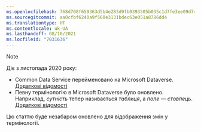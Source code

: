 ```yaml
---
ms.openlocfilehash: 768d708f659363d5b4e283d9fb0393505b035c1d7fe3ee09d74ea17eab87a8f0
ms.sourcegitcommit: aa0cfbf6240a9f560e3131bdec63e051a8786dd4
ms.translationtype: HT
ms.contentlocale: uk-UA
ms.lasthandoff: 08/10/2021
ms.locfileid: "7031636"
---
```

> [!NOTE]
> Діє з листопада 2020 року:
> - Common Data Service перейменовано на Microsoft Dataverse. [Додаткові відомості](https://aka.ms/PAuAppBlog)
> - Певну термінологію в Microsoft Dataverse було оновлено. Наприклад, *сутність* тепер називається *таблиця*, а *поле* — *стовпець*. [Додаткові відомості](/powerapps/maker/data-platform/data-platform-intro)
>
> Цю статтю буде незабаром оновлено для відображення змін у термінології.